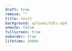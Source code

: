 ```yaml
---
draft: true
remove: ""
title: test2
background: uploads/tdts.mp4
unmute: false
fullscreen: true
noborder: true
lifetime: 20000
---
```

